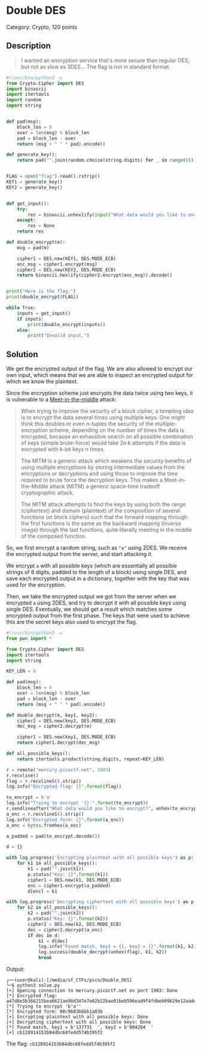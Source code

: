 # Double DES
Category: Crypto, 120 points

## Description
> I wanted an encryption service that's more secure than regular DES, but not as slow as 3DES... The flag is not in standard format.

```python
#!/usr/bin/python3 -u
from Crypto.Cipher import DES
import binascii
import itertools
import random
import string


def pad(msg):
    block_len = 8
    over = len(msg) % block_len
    pad = block_len - over
    return (msg + " " * pad).encode()

def generate_key():
    return pad("".join(random.choice(string.digits) for _ in range(6)))


FLAG = open("flag").read().rstrip()
KEY1 = generate_key()
KEY2 = generate_key()


def get_input():
    try:
        res = binascii.unhexlify(input("What data would you like to encrypt? ").rstrip()).decode()
    except:
        res = None
    return res

def double_encrypt(m):
    msg = pad(m)

    cipher1 = DES.new(KEY1, DES.MODE_ECB)
    enc_msg = cipher1.encrypt(msg)
    cipher2 = DES.new(KEY2, DES.MODE_ECB)
    return binascii.hexlify(cipher2.encrypt(enc_msg)).decode()


print("Here is the flag:")
print(double_encrypt(FLAG))

while True:
    inputs = get_input()
    if inputs:
        print(double_encrypt(inputs))
    else:
        print("Invalid input.")
```

## Solution

We get the encrypted output of the flag. We are also allowed to encrypt our own input, which means that we are able to inspect an encrypted output for which we know the plaintext.

Since the encryption scheme just encrypts the data twice using two keys, it is vulnerable to a [Meet-in-the-middle](https://en.wikipedia.org/wiki/Meet-in-the-middle_attack) attack:

> When trying to improve the security of a block cipher, a tempting idea is to encrypt the data several times using multiple keys. One might think this doubles or even n-tuples the security of the multiple-encryption scheme, depending on the number of times the data is encrypted, because an exhaustive search on all possible combination of keys (simple brute-force) would take 2n·k attempts if the data is encrypted with k-bit keys n times.
> 
> The MITM is a generic attack which weakens the security benefits of using multiple encryptions by storing intermediate values from the encryptions or decryptions and using those to improve the time required to brute force the decryption keys. This makes a Meet-in-the-Middle attack (MITM) a generic space–time tradeoff cryptographic attack.
> 
> The MITM attack attempts to find the keys by using both the range (ciphertext) and domain (plaintext) of the composition of several functions (or block ciphers) such that the forward mapping through the first functions is the same as the backward mapping (inverse image) through the last functions, quite literally meeting in the middle of the composed function.


So, we first encrypt a random string, such as `"a"` using 2DES. We receive the encrypted output from the server, and start attacking it.

We encrypt `a` with all possible keys (which are essentially all possible strings of 6 digits, padded to the length of a block) using single DES, and save each encrypted output in a dictionary, together with the key that was used for the encryption. 

Then, we take the encrypted output we got from the server when we encrypted `a` using 2DES, and try to decrypt it with all possible keys using single DES. Eventually, we should get a result which matches some encrypted output from the first phase. The keys that were used to achieve this are the secret keys also used to encrypt the flag.

```python
#!/usr/bin/python3 -u
from pwn import *

from Crypto.Cipher import DES
import itertools
import string

KEY_LEN = 6

def pad(msg):
    block_len = 8
    over = len(msg) % block_len
    pad = block_len - over
    return (msg + " " * pad).encode()

def double_decrypt(m, key1, key2):
    cipher2 = DES.new(key2, DES.MODE_ECB)
    dec_msg = cipher2.decrypt(m)

    cipher1 = DES.new(key1, DES.MODE_ECB)
    return cipher1.decrypt(dec_msg)

def all_possible_keys():
    return itertools.product(string.digits, repeat=KEY_LEN)

r = remote("mercury.picoctf.net", 1903)
r.recvline()
flag = r.recvlineS().strip()
log.info("Encrypted flag: {}".format(flag))

to_encrypt = b'a'
log.info("Trying to encrypt '{}'".format(to_encrypt))
r.sendlineafter("What data would you like to encrypt?", enhex(to_encrypt))
a_enc = r.recvlineS().strip()
log.info("Encrypted form: {}".format(a_enc))
a_enc = bytes.fromhex(a_enc)

a_padded = pad(to_encrypt.decode())

d = {}

with log.progress('Encrypting plaintext with all possible keys') as p:
    for k1 in all_possible_keys():
        k1 = pad("".join(k1))
        p.status("Key: {}".format(k1))
        cipher1 = DES.new(k1, DES.MODE_ECB)
        enc = cipher1.encrypt(a_padded)
        d[enc] = k1

with log.progress('Decrypting ciphertext with all possible keys') as p:
    for k2 in all_possible_keys():
        k2 = pad("".join(k2))
        p.status("Key: {}".format(k2))
        cipher2 = DES.new(k2, DES.MODE_ECB)
        dec = cipher2.decrypt(a_enc)
        if dec in d:
            k1 = d[dec]
            log.info("Found match, key1 = {}, key2 = {}".format(k1, k2))
            log.success(double_decrypt(unhex(flag), k1, k2))
            break
```

Output:

```console
┌──(user@kali)-[/media/sf_CTFs/pico/Double_DES]
└─$ python3 solve.py
[+] Opening connection to mercury.picoctf.net on port 1903: Done
[*] Encrypted flag: a47d8e5b366215bea6621ae98d347e7e02b22bae01beb596ead9f4fdbeb09629e12aade04cc8df1a
[*] Trying to encrypt 'b'a''
[*] Encrypted form: 00c9603b6bb1a03b
[+] Encrypting plaintext with all possible keys: Done
[+] Decrypting ciphertext with all possible keys: Done
[*] Found match, key1 = b'137731  ', key2 = b'004204  '
[+] cb120914153b84dbc68fedd574b395f2
```

The flag: `cb120914153b84dbc68fedd574b395f2`